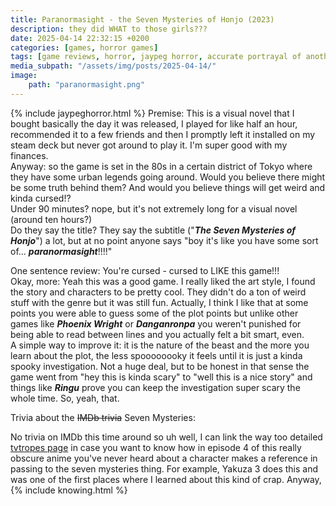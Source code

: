 ```yaml
---
title: Paranormasight - the Seven Mysteries of Honjo (2023)
description: they did WHAT to those girls???
date: 2025-04-14 22:32:15 +0200
categories: [games, horror games]
tags: [game reviews, horror, jaypeg horror, accurate portrayal of another country, anime, cool weird crap, folk horror, hidden ghosts, just shaman stuff, let's think our way out, long hair is scary, time shenanigans, vhs nostalgia, wrong place wrong face, they don't say the title]
media_subpath: "/assets/img/posts/2025-04-14/"
image:
    path: "paranormasight.png"
---
```

{% include jaypeghorror.html %}
<span class="reviewsection">Premise:</span> This is a visual novel that I bought basically the day it was released, I played for like half an hour, recommended it to a few friends and then I promptly left it installed on my steam deck but never got around to play it. I'm super good with my finances.<br/>Anyway: so the game is set in the 80s in a certain district of Tokyo where they have some urban legends going around. Would you believe there might be some truth behind them? And would you believe things will get weird and kinda cursed!?<br/>
<span class="reviewsection">Under 90 minutes?</span> nope, but it's not extremely long for a visual novel (around ten hours?)<br/>
<span class="reviewsection">Do they say the title?</span> They say the subtitle ("***The Seven Mysteries of Honjo***") a lot, but at no point anyone says "boy it's like you have some sort of... ***paranormasight***!!!!"

<span class="reviewsection">One sentence review:</span> You're cursed - cursed to LIKE this game!!!<br/>
<span class="reviewsection">Okay, more:</span> Yeah this was a good game. I really liked the art style, I found the story and characters to be pretty cool. They didn't do a ton of weird stuff with the genre but it was still fun. Actually, I think I like that at some points you were able to guess some of the plot points but unlike other games like ***Phoenix Wright*** or ***Danganronpa*** you weren't punished for being able to read between lines and you actually felt a bit smart, even.<br/>
<span class="reviewsection">A simple way to improve it:</span> it is the nature of the beast and the more you learn about the plot, the less spoooooooky it feels until it is just a kinda spooky investigation. Not a huge deal, but to be honest in that sense the game went from "hey this is kinda scary" to "well this is a nice story" and things like ***Ringu*** prove you can keep the investigation super scary the whole time. So, yeah, that.

<span class="reviewsection">Trivia about the ~~IMDb trivia~~ Seven Mysteries:</span>

No trivia on IMDb this time around so uh well, I can link the way too detailed [tvtropes page](https://tvtropes.org/pmwiki/pmwiki.php/Main/TheSevenMysteries) in case you want to know how in episode 4 of this really obscure anime you've never heard about a character makes a reference in passing to the seven mysteries thing. For example, Yakuza 3 does this and was one of the first places where I learned about this kind of crap. Anyway,
{% include knowing.html %}
